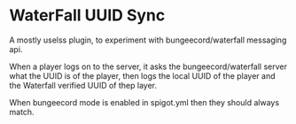 # WaterFall UUID Sync
A mostly uselss plugin, to experiment with bungeecord/waterfall messaging api.

When a player logs on to the server, it asks the bungeecord/waterfall server what the UUID is of the player, then logs the local UUID of the player and the Waterfall verified UUID of thep layer.

When bungeecord mode is enabled in spigot.yml then they should always match.
